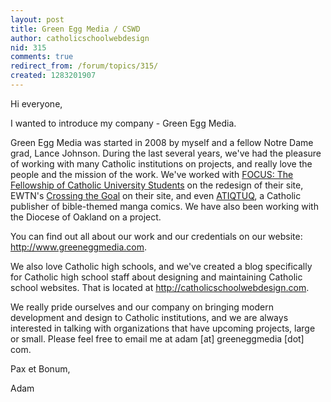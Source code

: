 ```yaml
---
layout: post
title: Green Egg Media / CSWD
author: catholicschoolwebdesign
nid: 315
comments: true
redirect_from: /forum/topics/315/
created: 1283201907
---
```

<p>Hi everyone,</p>
<p>I wanted to introduce my company - Green Egg Media.</p>
<p>Green Egg Media was started in 2008 by myself and a fellow Notre Dame grad, Lance Johnson. During the last several years, we&#39;ve had the pleasure of working with many Catholic institutions on projects, and really love the people and the mission of the work. We&#39;ve worked with <a href="http://www.focusonline.org">FOCUS: The Fellowship of Catholic University Students</a> on the redesign of their site, EWTN&#39;s <a href="http://www.crossingthegoal.com/">Crossing the Goal</a> on their site, and even <a href="http://www.atiqtuq.com/">ATIQTUQ</a>, a Catholic publisher of bible-themed manga comics. We have also been working with the Diocese of Oakland on a project.</p>
<p>You can find out all about our work and our credentials on our website: <a href="http://www.greeneggmedia.com">http://www.greeneggmedia.com</a>.</p>
<p>We also love Catholic high schools, and we&#39;ve created a blog specifically for Catholic high school staff about designing and maintaining Catholic school websites. That is located at&nbsp;<a href="http://catholicschoolwebdesign.com">http://catholicschoolwebdesign.com</a>.</p>
<p>We really pride ourselves and our company on bringing modern development and design to Catholic institutions, and we are always interested in talking with organizations that have upcoming projects, large or small. Please feel free to email me at adam [at] greeneggmedia [dot] com.</p>
<p>Pax et Bonum,</p>
<p>Adam</p>
